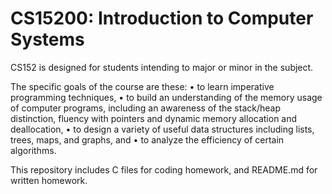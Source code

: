 # CS15200: Introduction to Computer Systems

CS152 is designed for students intending to major or minor in the subject.

The specific goals of the course are these:
• to learn imperative programming techniques,
• to build an understanding of the memory usage of computer programs, including an awareness of the stack/heap distinction, fluency with pointers and dynamic memory allocation and deallocation,
• to design a variety of useful data structures including lists, trees, maps, and graphs, and
• to analyze the efficiency of certain algorithms.

This repository includes C files for coding homework, and README.md for written homework. 